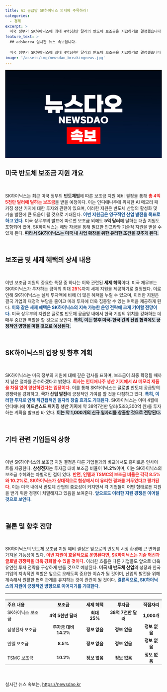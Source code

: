 ```yaml
---
title: AI 공급망 SK하이닉스 의지에 주목하라!
categories:
  - 경제
excerpt: >
  미국 정부가 SK하이닉스에 최대 4억5천만 달러의 반도체 보조금을 지급하기로 결정했습니다. AI 메모리 생산 기지 투자에 힘입어, SK하이닉스는 반도체 공급망 활성화에 기여할 것으로 기대됩니다.
feature_text: >
  ## adskorea 실시간 뉴스 속보입니다.

  미국 정부가 SK하이닉스에 최대 4억5천만 달러의 반도체 보조금을 지급하기로 결정했습니다. AI 메모리 생산 기지 투자에 힘입어, SK하이닉스는 반도체 공급망 활성화에 기여할 것으로 기대됩니다.
image: '/assets/img/newsdao_breakingnews.jpg'
---
```


<p><img src="/assets/img/newsdao_breakingnews.jpg" alt="adskorea 속보" /></p>

<h2 data-ke-size="size26">미국 반도체 보조금 지원 개요</h2>

<p data-ke-size="size16">&nbsp;</p>

<p>SK하이닉스는 최근 미국 정부의 <b>반도체법</b>에 따른 보조금 지원 예비 결정을 통해 <b><span style="color: #ee2323;">총 4억5천만 달러에 달하는 보조금</span></b>을 받을 예정이다. 이는 인디애나주에 위치한 AI 메모리 패키징 생산 기지에 대한 투자와 관련이 있으며, 이러한 지원은 반도체 산업의 활성화 및 기술 발전에 큰 도움이 될 것으로 기대된다. <b><span style="color: #1a5490;">이번 지원금은 영구적인 산업 발전을 목표로 하고 있다.</span></b> 미국 상무부의 발표에 따르면 보조금 외에도 <b>5억 달러</b>에 달하는 대출 지원도 포함되어 있어, SK하이닉스는 해당 자금을 통해 필요한 인프라와 기술적 지원을 받을 수 있게 된다. <b><span style="background-color: #21538527;">따라서 SK하이닉스는 미국 내 사업 확장을 위한 유리한 조건을 갖추게 된다.</span></b></p>

<p data-ke-size="size16">&nbsp;</p>

<h2 data-ke-size="size26">보조금 및 세제 혜택의 상세 내용</h2>

<p data-ke-size="size16">&nbsp;</p>

<p>이번 보조금 지원의 중요한 특징 중 하나는 이와 관련된 <b>세제 혜택</b>이다. 미국 재무부는 SK하이닉스가 투자하는 금액의 최대 <b><span style="color: #ee2323;">25%</span></b>까지 세제 지원을 제공하기로 결정했다. 이로 인해 SK하이닉스는 실제 투자액에 비해 더 많은 혜택을 누릴 수 있으며, 이러한 지원은 결국 기업의 재정적 부담을 줄이고 미래 투자에 더욱 집중할 수 있는 여력을 제공하게 된다. <b><span style="color: #1a5490;">이와 같은 세제 혜택은 SK하이닉스의 지속 가능한 운영 전략에 크게 기여할 전망이다.</span></b> 미국 상무부의 지원은 글로벌 반도체 공급망 내에서 한국 기업의 위치를 강화하는 데 매우 중요한 역할을 할 것으로 보인다. <b><span style="background-color: #21538527;">특히, 이는 향후 미국-한국 간의 산업 협력에도 긍정적인 영향을 미칠 것으로 예상된다.</span></b></p>

<p data-ke-size="size16">&nbsp;</p>

<h2 data-ke-size="size26">SK하이닉스의 입장 및 향후 계획</h2>

<p data-ke-size="size16">&nbsp;</p>

<p>SK하이닉스는 미국 정부의 지원에 대해 깊은 감사를 표하며, 보조금이 최종 확정될 때까지 남은 절차를 준수하겠다고 밝혔다. <b><span style="color: #ee2323;">회사는 인디애나주 생산 기지에서 AI 메모리 제품을 차질 없이 양산하겠다는 입장이다.</span></b> 이를 통해 SK하이닉스는 글로벌 반도체 공급망의 경쟁력을 강화하고, <b>국가 산업 발전</b>에 긍정적인 기여를 할 것을 다짐하고 있다. <b><span style="color: #1a5490;">특히, 이러한 투자로 인해 직간접적인 일자리 창출 효과도 기대된다.</span></b> SK하이닉스는 이미 4월에 인디애나에 <b>어드밴스드 패키징 생산 기지</b>에 약 38억7천만 달러(5조3,300억 원)를 투자하는 계획을 발표한 바 있다. <b><span style="background-color: #21538527;">이는 약 1,000개의 신규 일자리를 창출할 것으로 전망된다.</span></b> </p>

<p data-ke-size="size16">&nbsp;</p>

<h2 data-ke-size="size26">기타 관련 기업들의 상황</h2>

<p data-ke-size="size16">&nbsp;</p>

<p>이번 SK하이닉스의 보조금 지원 결정은 다른 기업들과의 비교에서도 흥미로운 인사이트를 제공한다. <b>삼성전자</b>는 투자금 대비 보조금 비율이 <b>14.2%</b>이며, 이는 SK하이닉스의 보조금 수혜와는 차별적인 점이 있다. <b><span style="color: #ee2323;">반면, 인텔과 TSMC의 보조금 비율은 각각 <b>8.5%</b>와 <b>10.2%</b>로, SK하이닉스가 상대적으로 협상에서 더 유리한 결과를 거두었다고 평가된다.</span></b> 이는 미국 내에서 반도체 산업의 중요성이 커지면서 각 기업들이 어떤 형태로든 지원을 받기 위한 경쟁이 치열해지고 있음을 보여준다. <b><span style="color: #1a5490;">앞으로도 이러한 지원 경쟁은 이어질 것으로 보인다.</span></b></p>

<p data-ke-size="size16">&nbsp;</p>

<h2 data-ke-size="size26">결론 및 향후 전망</h2>

<p data-ke-size="size16">&nbsp;</p>

<p>SK하이닉스의 반도체 보조금 지원 예비 결정은 앞으로의 반도체 시장 환경에 큰 변화를 가져올 가능성이 있다. <b><span style="color: #ee2323;">이번 지원이 효율적으로 운영된다면, SK하이닉스는 기술 혁신과 글로벌 경쟁력을 더욱 강화할 수 있을 것이다.</span></b> 이러한 흐름은 다른 기업들도 앞으로 더욱 유연한 투자 전략을 구상하게 만들 것으로 예상된다. <b>미국 내 반도체 산업</b>의 성장과 한국 기업의 지속적인 역할은 앞으로 오래도록 중요한 이슈가 될 것이며, 산업의 발전을 위해 계속해서 원활한 협력 관계를 유지하는 것이 관건이 될 것이다. <b><span style="color: #1a5490;">결론적으로, SK하이닉스의 지원이 긍정적인 방향으로 이어지기를 기대한다.</span></b></p>

<hr />

<table style="width: 100%; border-collapse: collapse; margin: 20px 0;">
    <tr style="background-color: #f8f8f8;">
        <th style="text-align: left;">주요 내용</th>
        <th style="text-align: center;">보조금</th>
        <th style="text-align: center;">세제 혜택</th>
        <th style="text-align: center;">투자금</th>
        <th style="text-align: center;">직접자리</th>
    </tr>
    <tr>
        <td style="text-align: left;">SK하이닉스 보조금</td>
        <td style="text-align: center; height: 17px;"><b>4억 5천만 달러</b></td>
        <td style="text-align: center; height: 17px;"><b>최대 25%</b></td>
        <td style="text-align: center; height: 17px;"><b>38억 7천만 달러</b></td>
        <td style="text-align: center; height: 17px;"><b>1,000개</b></td>
    </tr>
    <tr>
        <td style="text-align: left;">삼성전자 보조금</td>
        <td style="text-align: center; height: 17px;"><b>투자금 대비 14.2%</b></td>
        <td style="text-align: center; height: 17px;"><b>정보 없음</b></td>
        <td style="text-align: center; height: 17px;"><b>정보 없음</b></td>
        <td style="text-align: center; height: 17px;"><b>정보 없음</b></td>
    </tr>
    <tr>
        <td style="text-align: left;">인텔 보조금</td>
        <td style="text-align: center; height: 17px;"><b>8.5%</b></td>
        <td style="text-align: center; height: 17px;"><b>정보 없음</b></td>
        <td style="text-align: center; height: 17px;"><b>정보 없음</b></td>
        <td style="text-align: center; height: 17px;"><b>정보 없음</b></td>
    </tr>
    <tr>
        <td style="text-align: left;">TSMC 보조금</td>
        <td style="text-align: center; height: 17px;"><b>10.2%</b></td>
        <td style="text-align: center; height: 17px;"><b>정보 없음</b></td>
        <td style="text-align: center; height: 17px;"><b>정보 없음</b></td>
        <td style="text-align: center; height: 17px;"><b>정보 없음</b></td>
    </tr>
</table>

<p data-ke-size="size16">&nbsp;</p>
실시간 뉴스 속보는, <a href="https://newsdao.kr" rel="dofollow">https://newsdao.kr</a>


